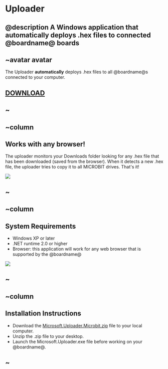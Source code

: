 # Uploader

## @description A Windows application that automatically deploys .hex files to connected @boardname@ boards

## ~avatar avatar

The Uploader **automatically** deploys .hex files to all @boardname@s connected to your computer.

## [DOWNLOAD](https://www.pxt.io/microbit-uploader.zip)

## ~

## ~column 

## Works with any browser!

The uploader monitors your Downloads folder looking for any .hex file that has been downloaded (saved from the browser). 
When it detects a new .hex file, the uploader tries to copy it to all MICROBIT drives. 
That's it!

![](/static/uploader/tooltip.png)

## ~

## ~column 

## System Requirements

* Windows XP or later
* .NET runtime 2.0 or higher
* Browser: this application will work for any web browser that is supported by the @boardname@

![](/static/uploader/screenshot.png)

## ~

## ~column 

## Installation Instructions

* Download the [Microsoft.Uploader.Microbit.zip](https://www.touchdevelop.com/microbituploader.zip) file to your local computer.
* Unzip the .zip file to your desktop.
* Launch the Microsoft.Uploader.exe file before working on your @boardname@.

## ~
